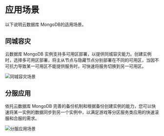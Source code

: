 # 应用场景

以下说明云数据库 MongoDB的适用场景。

## 同城容灾
云数据库 MongoDB 实例支持多可用区部署，以提供同城容灾能力。创建实例时，选择多可用区部署，将主从节点与隐藏节点分别部署在不同的可用区，当因不可抗力导致某一可用区不能提供服务时，可快速将服务切换到另一可用区。

![同城容灾场景](https://github.com/jdcloudcom/cn/blob/master/image/mongodb/mogno-001.png)


## 分服应用
依托云数据库 MongoDB 完善的备份机制和根据备份创建实例的能力，您可以快速将某一实例的数据同步到另一个实例中，以满足游戏等分区服务类应用的快速滚服和合服的需求。

![分服应用场景](https://github.com/jdcloudcom/cn/blob/master/image/mongodb/mongo-002.png)

